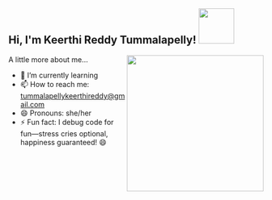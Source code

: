 <h2> Hi, I'm Keerthi Reddy Tummalapelly! <img src="https://media3.giphy.com/media/c1CLe6VoaMviQz0s6z/giphy.gif?cid=6c09b95244p9q4w47yxoa5df8jtwizr2ecdru6rjgym7ld0j&ep=v1_gifs_search&rid=giphy.gif&ct=g" width="70"></h2>
<img align='right' src="https://media4.giphy.com/media/1MSVKRopegDjYONwdF/giphy.gif?cid=6c09b952jv2x8r7zct7v48dev8b1k2zuihud6c1zvzilnqwf&ep=v1_gifs_search&rid=giphy.gif&ct=g" width="270">
</em></p>

A little more about me...

- 🌱 I’m currently learning 
- 📫 How to reach me: tummalapellykeerthireddy@gmail.com
- 😄 Pronouns: she/her
- ⚡ Fun fact: I debug code for fun—stress cries optional, happiness guaranteed! 😄

